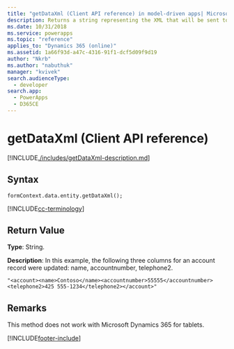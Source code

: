 ```yaml
---
title: "getDataXml (Client API reference) in model-driven apps| MicrosoftDocs"
description: Returns a string representing the XML that will be sent to the server when the record is saved.
ms.date: 10/31/2018
ms.service: powerapps
ms.topic: "reference"
applies_to: "Dynamics 365 (online)"
ms.assetid: 1a66f93d-a47c-4316-91f1-dcf5d09f9d19
author: "Nkrb"
ms.author: "nabuthuk"
manager: "kvivek"
search.audienceType: 
  - developer
search.app: 
  - PowerApps
  - D365CE
---
```

# getDataXml (Client API reference)



[!INCLUDE[./includes/getDataXml-description.md](./includes/getDataXml-description.md)]

## Syntax

`formContext.data.entity.getDataXml();`

[!INCLUDE[cc-terminology](../../../../data-platform/includes/cc-terminology.md)]

## Return Value

**Type**: String.

**Description**: In this example, the following three columns for an account record were updated: name, accountnumber, telephone2.

```"<account><name>Contoso</name><accountnumber>55555</accountnumber><telephone2>425 555-1234</telephone2></account>"```

## Remarks

This method does not work with Microsoft Dynamics 365 for tablets.





[!INCLUDE[footer-include](../../../../../includes/footer-banner.md)]